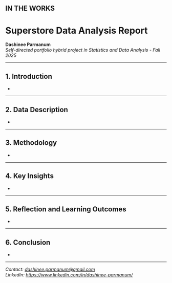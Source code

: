 ## IN THE WORKS

# Superstore Data Analysis Report

**Dashinee Parmanum**  
*Self-directed portfolio hybrid project in Statistics and Data Analysis - Fall 2025*

---
## 1. Introduction
-

---
## 2. Data Description
- 

---
## 3. Methodology
- 

---
## 4. Key Insights
- 

---
## 5. Reflection and Learning Outcomes
- 

---
## 6. Conclusion
- 

---
*Contact: dashinee.parmanum@gmail.com*  
*LinkedIn: https://www.linkedin.com/in/dashinee-parmanum/*  
